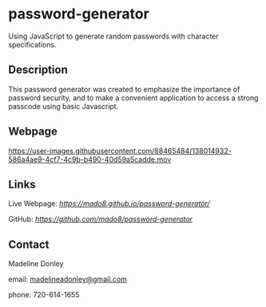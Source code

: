 # password-generator
Using JavaScript to generate random passwords with character specifications.

## Description
This password generator was created to emphasize the importance of password security, and to make a convenient application to access a strong passcode using basic Javascript.

## Webpage
https://user-images.githubusercontent.com/88465484/138014932-586a4ae9-4cf7-4c9b-b490-40d59a5cadde.mov

## Links


Live Webpage: *https://mado8.github.io/password-generator/*


GitHub: *https://github.com/mado8/password-generator*


## Contact

Madeline Donley

email: madelineadonley@gmail.com

phone: 720-614-1655
